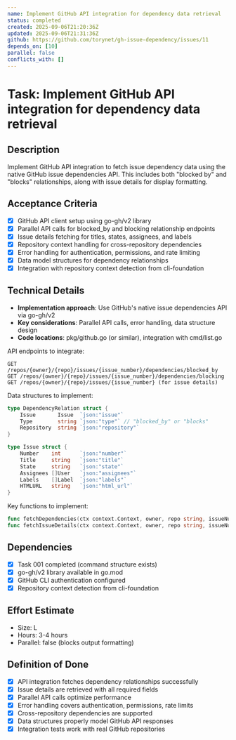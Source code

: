 ```yaml
---
name: Implement GitHub API integration for dependency data retrieval
status: completed
created: 2025-09-06T21:20:36Z
updated: 2025-09-06T21:31:36Z
github: https://github.com/torynet/gh-issue-dependency/issues/11
depends_on: [10]
parallel: false
conflicts_with: []
---
```


# Task: Implement GitHub API integration for dependency data retrieval

## Description
Implement GitHub API integration to fetch issue dependency data using the native GitHub issue dependencies API. This includes both "blocked by" and "blocks" relationships, along with issue details for display formatting.

## Acceptance Criteria
- [x] GitHub API client setup using go-gh/v2 library
- [x] Parallel API calls for blocked_by and blocking relationship endpoints
- [x] Issue details fetching for titles, states, assignees, and labels
- [x] Repository context handling for cross-repository dependencies
- [x] Error handling for authentication, permissions, and rate limiting
- [x] Data model structures for dependency relationships
- [x] Integration with repository context detection from cli-foundation

## Technical Details
- **Implementation approach**: Use GitHub's native issue dependencies API via go-gh/v2
- **Key considerations**: Parallel API calls, error handling, data structure design
- **Code locations**: pkg/github.go (or similar), integration with cmd/list.go

API endpoints to integrate:
```
GET /repos/{owner}/{repo}/issues/{issue_number}/dependencies/blocked_by
GET /repos/{owner}/{repo}/issues/{issue_number}/dependencies/blocking
GET /repos/{owner}/{repo}/issues/{issue_number} (for issue details)
```

Data structures to implement:
```go
type DependencyRelation struct {
    Issue       Issue  `json:"issue"`
    Type        string `json:"type"` // "blocked_by" or "blocks"
    Repository  string `json:"repository"`
}

type Issue struct {
    Number    int      `json:"number"`
    Title     string   `json:"title"`
    State     string   `json:"state"`
    Assignees []User   `json:"assignees"`
    Labels    []Label  `json:"labels"`
    HTMLURL   string   `json:"html_url"`
}
```

Key functions to implement:
```go
func fetchDependencies(ctx context.Context, owner, repo string, issueNumber int) (*DependencyData, error)
func fetchIssueDetails(ctx context.Context, owner, repo string, issueNumber int) (*Issue, error)
```

## Dependencies
- [x] Task 001 completed (command structure exists)
- [x] go-gh/v2 library available in go.mod
- [x] GitHub CLI authentication configured
- [x] Repository context detection from cli-foundation

## Effort Estimate
- Size: L
- Hours: 3-4 hours
- Parallel: false (blocks output formatting)

## Definition of Done
- [x] API integration fetches dependency relationships successfully
- [x] Issue details are retrieved with all required fields
- [x] Parallel API calls optimize performance
- [x] Error handling covers authentication, permissions, rate limits
- [x] Cross-repository dependencies are supported
- [x] Data structures properly model GitHub API responses
- [x] Integration tests work with real GitHub repositories

